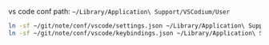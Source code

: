 vs code conf path: `~/Library/Application\ Support/VSCodium/User`

```bash
ln -sf ~/git/note/conf/vscode/settings.json ~/Library/Application\ Support/VSCodium/User/settings.json
ln -sf ~/git/note/conf/vscode/keybindings.json ~/Library/Application\ Support/VSCodium/User/keybindings.json
```
